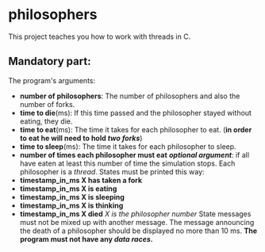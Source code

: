 # philosophers
This project teaches you how to work with threads in C.
## Mandatory part:
The program's arguments:
- **number of philosophers**: The number of philosophers and also the number of forks.
- **time to die**(ms): If this time passed and the philosopher stayed without eating, they die.
- **time to eat**(ms): The time it takes for each philosopher to eat. (**in order to eat he will need to hold _two forks_**)
- **time to sleep**(ms): The time it takes for each philosopher to sleep.
- **number of times each philosopher must eat** ***optional argument***: if all have eaten at least this number of time the simulation stops.
Each philosopher is a _thread_.
States must be printed this way:
- **timestamp_in_ms X has taken a fork**
- **timestamp_in_ms X is eating**
- **timestamp_in_ms X is sleeping**
- **timestamp_in_ms X is thinking**
- **timestamp_in_ms X died**
*X is the philosopher number*
State messages must not be mixed up with another message.
The message announcing the death of a philosopher should be displayed no more than 10 ms.
**The program must not have any _data races_.**

